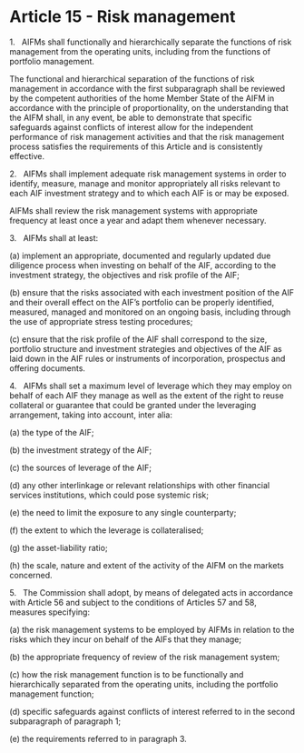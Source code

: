 # Article 15 - Risk management


1.   AIFMs shall functionally and hierarchically separate the functions of risk management from the operating units, including from the functions of portfolio management.

The functional and hierarchical separation of the functions of risk management in accordance with the first subparagraph shall be reviewed by the competent authorities of the home Member State of the AIFM in accordance with the principle of proportionality, on the understanding that the AIFM shall, in any event, be able to demonstrate that specific safeguards against conflicts of interest allow for the independent performance of risk management activities and that the risk management process satisfies the requirements of this Article and is consistently effective.

2.   AIFMs shall implement adequate risk management systems in order to identify, measure, manage and monitor appropriately all risks relevant to each AIF investment strategy and to which each AIF is or may be exposed.

AIFMs shall review the risk management systems with appropriate frequency at least once a year and adapt them whenever necessary.

3.   AIFMs shall at least:

(a) implement an appropriate, documented and regularly updated due diligence process when investing on behalf of the AIF, according to the investment strategy, the objectives and risk profile of the AIF;

(b) ensure that the risks associated with each investment position of the AIF and their overall effect on the AIF’s portfolio can be properly identified, measured, managed and monitored on an ongoing basis, including through the use of appropriate stress testing procedures;

(c) ensure that the risk profile of the AIF shall correspond to the size, portfolio structure and investment strategies and objectives of the AIF as laid down in the AIF rules or instruments of incorporation, prospectus and offering documents.

4.   AIFMs shall set a maximum level of leverage which they may employ on behalf of each AIF they manage as well as the extent of the right to reuse collateral or guarantee that could be granted under the leveraging arrangement, taking into account, inter alia:

(a) the type of the AIF;

(b) the investment strategy of the AIF;

(c) the sources of leverage of the AIF;

(d) any other interlinkage or relevant relationships with other financial services institutions, which could pose systemic risk;

(e) the need to limit the exposure to any single counterparty;

(f) the extent to which the leverage is collateralised;

(g) the asset-liability ratio;

(h) the scale, nature and extent of the activity of the AIFM on the markets concerned.

5.   The Commission shall adopt, by means of delegated acts in accordance with Article 56 and subject to the conditions of Articles 57 and 58, measures specifying:

(a) the risk management systems to be employed by AIFMs in relation to the risks which they incur on behalf of the AIFs that they manage;

(b) the appropriate frequency of review of the risk management system;

(c) how the risk management function is to be functionally and hierarchically separated from the operating units, including the portfolio management function;

(d) specific safeguards against conflicts of interest referred to in the second subparagraph of paragraph 1;

(e) the requirements referred to in paragraph 3.
